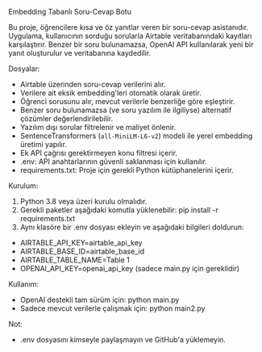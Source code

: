 Embedding Tabanlı Soru-Cevap Botu

Bu proje, öğrencilere kısa ve öz yanıtlar veren bir soru-cevap asistanıdır. 
Uygulama, kullanıcının sorduğu sorularla Airtable veritabanındaki kayıtları karşılaştırır. 
Benzer bir soru bulunamazsa, OpenAI API kullanılarak yeni bir yanıt oluşturulur ve veritabanına kaydedilir.

Dosyalar:

- Airtable üzerinden soru-cevap verilerini alır.
- Verilere ait eksik embedding'leri otomatik olarak üretir.
- Öğrenci sorusunu alır, mevcut verilerle benzerliğe göre eşleştirir.
- Benzer soru bulunamazsa (ve soru yazılım ile ilgiliyse) alternatif çözümler değerlendirilebilir.
- Yazılım dışı sorular filtrelenir ve maliyet önlenir.
- SentenceTransformers (`all-MiniLM-L6-v2`) modeli ile yerel embedding üretimi yapılır.
- Ek API çağrısı gerektirmeyen konu filtresi içerir.
- .env: API anahtarlarının güvenli saklanması için kullanılır.
- requirements.txt: Proje için gerekli Python kütüphanelerini içerir.

Kurulum:

1. Python 3.8 veya üzeri kurulu olmalıdır.
2. Gerekli paketler aşağıdaki komutla yüklenebilir:
   pip install -r requirements.txt
3. Aynı klasöre bir .env dosyası ekleyin ve aşağıdaki bilgileri doldurun:

- AIRTABLE_API_KEY=airtable_api_key
- AIRTABLE_BASE_ID=airtable_base_id
- AIRTABLE_TABLE_NAME=Table 1
- OPENAI_API_KEY=openai_api_key   (sadece main.py için gereklidir)

Kullanım:

- OpenAI destekli tam sürüm için: python main.py
- Sadece mevcut verilerle çalışmak için: python main2.py

Not:

- .env dosyasını kimseyle paylaşmayın ve GitHub'a yüklemeyin.

